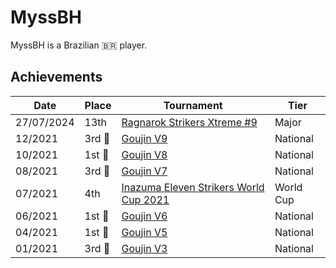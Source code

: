 # MyssBH

MyssBH is a Brazilian :brazil: player.

## Achievements

|Date|Place|Tournament|Tier|
|-|-|-|-|
| 27/07/2024 | 13th | [Ragnarok Strikers Xtreme #9](../../tournaments/ragna/ragnax9.md) | Major |
| 12/2021 | 3rd :3rd_place_medal: | [Goujin V9](../../tournaments/lemonade/goujin9.md) | National |
| 10/2021 | 1st :1st_place_medal: | [Goujin V8](../../tournaments/lemonade/goujin8.md) | National |
| 08/2021 | 3rd :3rd_place_medal: | [Goujin V7](../../tournaments/lemonade/goujin7.md) | National |
| 07/2021 | 4th | [Inazuma Eleven Strikers World Cup 2021](../../tournaments/worldcup21.md) | World Cup |
| 06/2021 | 1st :1st_place_medal: | [Goujin V6](../../tournaments/lemonade/goujin6.md) | National |
| 04/2021 | 1st :1st_place_medal: | [Goujin V5](../../tournaments/lemonade/goujin5.md) | National |
| 01/2021 | 3rd :3rd_place_medal: | [Goujin V3](../../tournaments/lemonade/goujin3.md) | National |